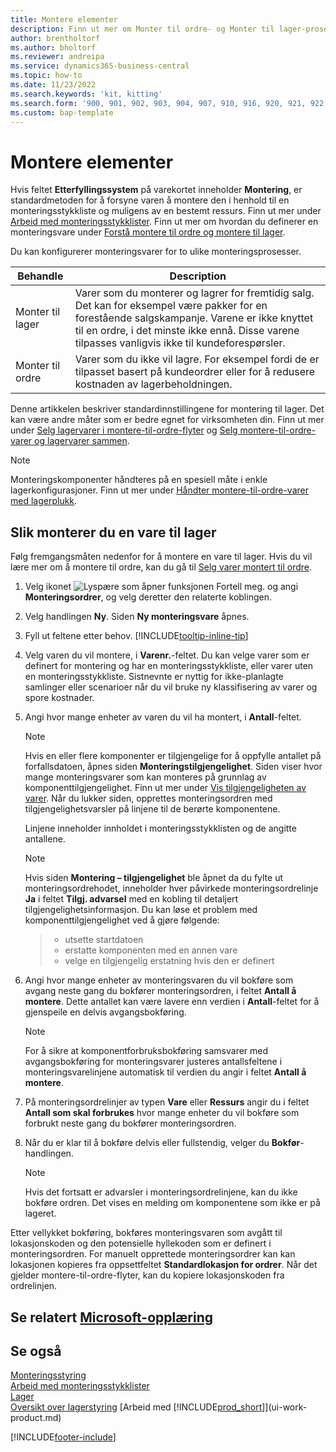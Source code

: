 ```yaml
---
title: Montere elementer
description: Finn ut mer om Monter til ordre- og Monter til lager-prosesser i Business Central.
author: brentholtorf
ms.author: bholtorf
ms.reviewer: andreipa
ms.service: dynamics365-business-central
ms.topic: how-to
ms.date: 11/23/2022
ms.search.keywords: 'kit, kitting'
ms.search.form: '900, 901, 902, 903, 904, 907, 910, 916, 920, 921, 922, 923, 940, 941, 942, 930, 931, 932, 914, 915, 905'
ms.custom: bap-template
---
```

# <a name="assemble-items"></a><a name="assemble-items"></a>Montere elementer

Hvis feltet **Etterfyllingssystem** på varekortet inneholder **Montering**, er standardmetoden for å forsyne varen å montere den i henhold til en monteringsstykkliste og muligens av en bestemt ressurs. Finn ut mer under [Arbeid med monteringsstykklister](assembly-how-work-assembly-boms.md). Finn ut mer om hvordan du definerer en monteringsvare under [Forstå montere til ordre og montere til lager](assembly-assemble-to-order-or-assemble-to-stock.md).

Du kan konfigurerer monteringsvarer for to ulike monteringsprosesser.

|Behandle  |Description  |
|---------|---------|
|Monter til lager     | Varer som du monterer og lagrer for fremtidig salg. Det kan for eksempel være pakker for en forestående salgskampanje. Varene er ikke knyttet til en ordre, i det minste ikke ennå. Disse varene tilpasses vanligvis ikke til kundeforespørsler.        |
|Monter til ordre     | Varer som du ikke vil lagre. For eksempel fordi de er tilpasset basert på kundeordrer eller for å redusere kostnaden av lagerbeholdningen. |
  
Denne artikkelen beskriver standardinnstillingene for montering til lager. Det kan være andre måter som er bedre egnet for virksomheten din. Finn ut mer under [Selg lagervarer i montere-til-ordre-flyter](assembly-how-to-sell-assemble-to-order-items-and-inventory-items-together.md) og [Selg montere-til-ordre-varer og lagervarer sammen](assembly-how-to-sell-assemble-to-order-items-and-inventory-items-together.md).

> [!NOTE]  
> Monteringskomponenter håndteres på en spesiell måte i enkle lagerkonfigurasjoner. Finn ut mer under [Håndter montere-til-ordre-varer med lagerplukk](warehouse-how-to-pick-items-with-inventory-picks.md#handling-assemble-to-order-items-with-inventory-picks).

## <a name="to-assemble-an-item-to-stock"></a><a name="to-assemble-an-item-to-stock"></a>Slik monterer du en vare til lager

Følg fremgangsmåten nedenfor for å montere en vare til lager. Hvis du vil lære mer om å montere til ordre, kan du gå til [Selg varer montert til ordre](assembly-how-to-sell-items-assembled-to-order.md).

1. Velg ikonet ![Lyspære som åpner funksjonen Fortell meg.](media/ui-search/search_small.png "Fortell hva du vil gjøre") og angi **Monteringsordrer**, og velg deretter den relaterte koblingen.  
2. Velg handlingen **Ny**. Siden **Ny monteringsvare** åpnes.  
3. Fyll ut feltene etter behov. [!INCLUDE[tooltip-inline-tip](includes/tooltip-inline-tip_md.md)]
4. Velg varen du vil montere, i **Varenr.**-feltet. Du kan velge varer som er definert for montering og har en monteringsstykkliste, eller varer uten en monteringsstykkliste. Sistnevnte er nyttig for ikke-planlagte samlinger eller scenarioer når du vil bruke ny klassifisering av varer og spore kostnader.  
5. Angi hvor mange enheter av varen du vil ha montert, i **Antall**-feltet.  

    > [!NOTE]  
    >  Hvis en eller flere komponenter er tilgjengelige for å oppfylle antallet på forfallsdatoen, åpnes siden **Monteringstilgjengelighet**. Siden viser hvor mange monteringsvarer som kan monteres på grunnlag av komponenttilgjengelighet. Finn ut mer under [Vis tilgjengeligheten av varer](inventory-how-availability-overview.md). Når du lukker siden, opprettes monteringsordren med tilgjengelighetsvarsler på linjene til de berørte komponentene.  

    Linjene inneholder innholdet i monteringsstykklisten og de angitte antallene.  

    > [!NOTE]  
    >  Hvis siden **Montering – tilgjengelighet** ble åpnet da du fylte ut monteringsordrehodet, inneholder hver påvirkede monteringsordrelinje **Ja** i feltet **Tilgj. advarsel** med en kobling til detaljert tilgjengelighetsinformasjon. <!--check whether this field help is useful For more information, see Check Availability.--> Du kan løse et problem med komponenttilgjengelighet ved å gjøre følgende:

    > * utsette startdatoen
    > * erstatte komponenten med en annen vare
    > * velge en tilgjengelig erstatning hvis den er definert  

6. Angi hvor mange enheter av monteringsvaren du vil bokføre som avgang neste gang du bokfører monteringsordren, i feltet **Antall å montere**. Dette antallet kan være lavere enn verdien i **Antall**-feltet for å gjenspeile en delvis avgangsbokføring.  

    > [!NOTE]  
    >  For å sikre at komponentforbruksbokføring samsvarer med avgangsbokføring for monteringsvarer justeres antallsfeltene i monteringsvarelinjene automatisk til verdien du angir i feltet **Antall å montere**.  
7. På monteringsordrelinjer av typen **Vare** eller **Ressurs** angir du i feltet **Antall som skal forbrukes** hvor mange enheter du vil bokføre som forbrukt neste gang du bokfører monteringsordren.
8. Når du er klar til å bokføre delvis eller fullstendig, velger du **Bokfør**-handlingen.  

    > [!NOTE]  
    >  Hvis det fortsatt er advarsler i monteringsordrelinjene, kan du ikke bokføre ordren. Det vises en melding om komponentene som ikke er på lageret.  

Etter vellykket bokføring, bokføres monteringsvaren som avgått til lokasjonskoden og den potensielle hyllekoden som er definert i monteringsordren. For manuelt opprettede monteringsordrer kan kan lokasjonen kopieres fra oppsettfeltet **Standardlokasjon for ordrer**. Når det gjelder montere-til-ordre-flyter, kan du kopiere lokasjonskoden fra ordrelinjen.  

## <a name="see-related-microsoft-training"></a><a name="see-related-microsoft-training"></a>Se relatert [Microsoft-opplæring](/training/paths/assemble-items-dynamics-365-business-central/)

## <a name="see-also"></a><a name="see-also"></a>Se også

[Monteringsstyring](assembly-assemble-items.md)  
[Arbeid med monteringsstykklister](assembly-how-work-assembly-boms.md)  
[Lager](inventory-manage-inventory.md)  
[Oversikt over lagerstyring](design-details-warehouse-management.md)
[Arbeid med [!INCLUDE[prod_short](includes/prod_short.md)]](ui-work-product.md)  

[!INCLUDE[footer-include](includes/footer-banner.md)]
